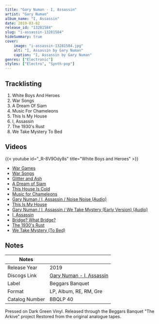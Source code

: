```yaml
---
title: "Gary Numan - I, Assassin"
artist: "Gary Numan"
album_name: "I, Assassin"
date: 2019-03-02
release_id: "13281584"
slug: "i-assassin-13281584"
hideSummary: true
cover:
    image: "i-assassin-13281584.jpg"
    alt: "I, Assassin by Gary Numan"
    caption: "I, Assassin by Gary Numan"
genres: ["Electronic"]
styles: ["Electro", "Synth-pop"]
---
```


## Tracklisting
1. White Boys And Heroes
2. War Songs
3. A Dream Of Siam
4. Music For Chameleons
5. This Is My House
6. I, Assassin
7. The 1930's Rust
8. We Take Mystery To Bed

## Videos
{{< youtube id="_R-8V9Ody8s" title="White Boys and Heroes" >}}
- [War Games](https://www.youtube.com/watch?v=-wm7x18Xiqs)
- [War Songs](https://www.youtube.com/watch?v=muLUYXAuLcQ)
- [Glitter and Ash](https://www.youtube.com/watch?v=Ieqb9gqQ1jY)
- [A Dream of Siam](https://www.youtube.com/watch?v=i0Xpc62vASU)
- [This House Is Cold](https://www.youtube.com/watch?v=9ZpdwtYphMc)
- [Music for Chameleons](https://www.youtube.com/watch?v=qseh-XKWvig)
- [Gary Numan / I, Assassin / Noise Noise  (Audio)](https://www.youtube.com/watch?v=7fADQl-x-dQ)
- [This Is My House](https://www.youtube.com/watch?v=PhEeiju5XYw)
- [Gary Numan / I, Assassin / We Take Mystery (Early Version)  (Audio)](https://www.youtube.com/watch?v=_JL6fXPNA-Y)
- [I, Assassin](https://www.youtube.com/watch?v=Swva7YEvDsk)
- [Bridge? What Bridge?](https://www.youtube.com/watch?v=8X5yt6h3Bks)
- [The 1930's Rust](https://www.youtube.com/watch?v=H-MZD3Kuwkg)
- [We Take Mystery (To Bed)](https://www.youtube.com/watch?v=sM7odiEO1k8)


## Notes

| Notes          |             |
| ---------------| ----------- |
| Release Year   | 2019 |
| Discogs Link   | [Gary Numan - I, Assassin](https://www.discogs.com/release/13281584-Gary-Numan-I-Assassin) |
| Label          | Beggars Banquet |
| Format         | LP, Album, RE, RM, Gre |
| Catalog Number | BBQLP 40 |

Pressed on Dark Green Vinyl. Released through the Beggars Banquet "The Arkive" project Restored from the original analogue tapes.

